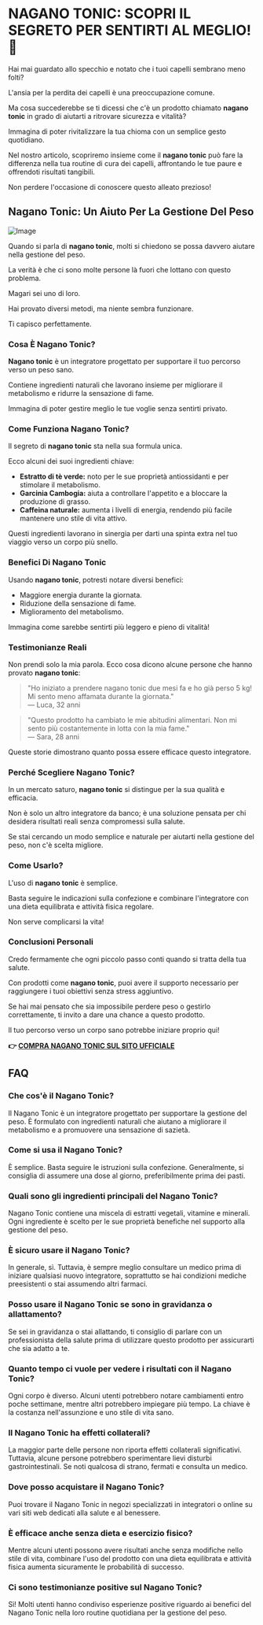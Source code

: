 # NAGANO TONIC: SCOPRI IL SEGRETO PER SENTIRTI AL MEGLIO! 🌟

Hai mai guardato allo specchio e notato che i tuoi capelli sembrano meno folti? 

L'ansia per la perdita dei capelli è una preoccupazione comune. 

Ma cosa succederebbe se ti dicessi che c'è un prodotto chiamato **nagano tonic** in grado di aiutarti a ritrovare sicurezza e vitalità? 

Immagina di poter rivitalizzare la tua chioma con un semplice gesto quotidiano. 

Nel nostro articolo, scopriremo insieme come il **nagano tonic** può fare la differenza nella tua routine di cura dei capelli, affrontando le tue paure e offrendoti risultati tangibili. 

Non perdere l'occasione di conoscere questo alleato prezioso!

## Nagano Tonic: Un Aiuto Per La Gestione Del Peso

![Image](https://leanbodytonic.com/affiliates/images/bximg-3.jpg?v1)

Quando si parla di **nagano tonic**, molti si chiedono se possa davvero aiutare nella gestione del peso. 

La verità è che ci sono molte persone là fuori che lottano con questo problema.

Magari sei uno di loro.

Hai provato diversi metodi, ma niente sembra funzionare.

Ti capisco perfettamente.

### Cosa È Nagano Tonic?

**Nagano tonic** è un integratore progettato per supportare il tuo percorso verso un peso sano. 

Contiene ingredienti naturali che lavorano insieme per migliorare il metabolismo e ridurre la sensazione di fame. 

Immagina di poter gestire meglio le tue voglie senza sentirti privato.

### Come Funziona Nagano Tonic?

Il segreto di **nagano tonic** sta nella sua formula unica. 

Ecco alcuni dei suoi ingredienti chiave:

- **Estratto di tè verde:** noto per le sue proprietà antiossidanti e per stimolare il metabolismo.
- **Garcinia Cambogia:** aiuta a controllare l'appetito e a bloccare la produzione di grasso.
- **Caffeina naturale:** aumenta i livelli di energia, rendendo più facile mantenere uno stile di vita attivo.

Questi ingredienti lavorano in sinergia per darti una spinta extra nel tuo viaggio verso un corpo più snello.

### Benefici Di Nagano Tonic

Usando **nagano tonic**, potresti notare diversi benefici:

- Maggiore energia durante la giornata.
- Riduzione della sensazione di fame.
- Miglioramento del metabolismo.
  
Immagina come sarebbe sentirti più leggero e pieno di vitalità!

### Testimonianze Reali

Non prendi solo la mia parola. Ecco cosa dicono alcune persone che hanno provato **nagano tonic**:

> "Ho iniziato a prendere nagano tonic due mesi fa e ho già perso 5 kg! Mi sento meno affamata durante la giornata."  
> — Luca, 32 anni

> "Questo prodotto ha cambiato le mie abitudini alimentari. Non mi sento più costantemente in lotta con la mia fame."  
> — Sara, 28 anni

Queste storie dimostrano quanto possa essere efficace questo integratore.

### Perché Scegliere Nagano Tonic?

In un mercato saturo, **nagano tonic** si distingue per la sua qualità e efficacia. 

Non è solo un altro integratore da banco; è una soluzione pensata per chi desidera risultati reali senza compromessi sulla salute.

Se stai cercando un modo semplice e naturale per aiutarti nella gestione del peso, non c'è scelta migliore.

### Come Usarlo?

L'uso di **nagano tonic** è semplice. 

Basta seguire le indicazioni sulla confezione e combinare l'integratore con una dieta equilibrata e attività fisica regolare.

Non serve complicarsi la vita!

### Conclusioni Personali

Credo fermamente che ogni piccolo passo conti quando si tratta della tua salute. 

Con prodotti come **nagano tonic**, puoi avere il supporto necessario per raggiungere i tuoi obiettivi senza stress aggiuntivo.

Se hai mai pensato che sia impossibile perdere peso o gestirlo correttamente, ti invito a dare una chance a questo prodotto.

Il tuo percorso verso un corpo sano potrebbe iniziare proprio qui!



**👉 [COMPRA NAGANO TONIC SUL SITO UFFICIALE](https://gchaffi.com/Lm6o8pEw)**

## FAQ

### Che cos'è il Nagano Tonic?
Il Nagano Tonic è un integratore progettato per supportare la gestione del peso. È formulato con ingredienti naturali che aiutano a migliorare il metabolismo e a promuovere una sensazione di sazietà.

### Come si usa il Nagano Tonic?
È semplice. Basta seguire le istruzioni sulla confezione. Generalmente, si consiglia di assumere una dose al giorno, preferibilmente prima dei pasti.

### Quali sono gli ingredienti principali del Nagano Tonic?
Nagano Tonic contiene una miscela di estratti vegetali, vitamine e minerali. Ogni ingrediente è scelto per le sue proprietà benefiche nel supporto alla gestione del peso.

### È sicuro usare il Nagano Tonic?
In generale, sì. Tuttavia, è sempre meglio consultare un medico prima di iniziare qualsiasi nuovo integratore, soprattutto se hai condizioni mediche preesistenti o stai assumendo altri farmaci.

### Posso usare il Nagano Tonic se sono in gravidanza o allattamento?
Se sei in gravidanza o stai allattando, ti consiglio di parlare con un professionista della salute prima di utilizzare questo prodotto per assicurarti che sia adatto a te.

### Quanto tempo ci vuole per vedere i risultati con il Nagano Tonic?
Ogni corpo è diverso. Alcuni utenti potrebbero notare cambiamenti entro poche settimane, mentre altri potrebbero impiegare più tempo. La chiave è la costanza nell'assunzione e uno stile di vita sano.

### Il Nagano Tonic ha effetti collaterali?
La maggior parte delle persone non riporta effetti collaterali significativi. Tuttavia, alcune persone potrebbero sperimentare lievi disturbi gastrointestinali. Se noti qualcosa di strano, fermati e consulta un medico.

### Dove posso acquistare il Nagano Tonic?
Puoi trovare il Nagano Tonic in negozi specializzati in integratori o online su vari siti web dedicati alla salute e al benessere.

### È efficace anche senza dieta e esercizio fisico?
Mentre alcuni utenti possono avere risultati anche senza modifiche nello stile di vita, combinare l'uso del prodotto con una dieta equilibrata e attività fisica aumenta sicuramente le probabilità di successo.

### Ci sono testimonianze positive sul Nagano Tonic? 
Sì! Molti utenti hanno condiviso esperienze positive riguardo ai benefici del Nagano Tonic nella loro routine quotidiana per la gestione del peso.